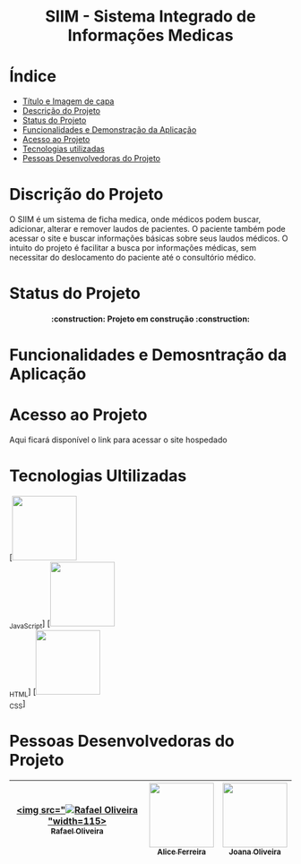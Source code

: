 # <h1 align="center"> SIIM - Sistema Integrado de Informações Medicas </h1> 

# Índice 

* [Título e Imagem de capa](#Título-e-Imagem-de-capa)
* [Descrição do Projeto](#descrição-do-projeto)
* [Status do Projeto](#status-do-Projeto)
* [Funcionalidades e Demonstração da Aplicação](#funcionalidades-e-demonstração-da-aplicação)
* [Acesso ao Projeto](#acesso-ao-projeto)
* [Tecnologias utilizadas](#tecnologias-utilizadas)
* [Pessoas Desenvolvedoras do Projeto](#pessoas-desenvolvedoras)

# Discrição do Projeto
O SIIM é um sistema de ficha medica, onde médicos podem buscar, adicionar, alterar e remover laudos de pacientes.
O paciente também pode acessar o site e buscar informações básicas sobre seus laudos médicos.
O intuito do projeto é facilitar a busca por informações médicas, sem necessitar do deslocamento do paciente até o consultório médico.

# Status do Projeto
<h4 align="center"> 
    :construction:  Projeto em construção  :construction:
</h4>

# Funcionalidades e Demosntração da Aplicação

# Acesso ao Projeto 
Aqui ficará disponível o link para acessar o site hospedado 

# Tecnologias Ultilizadas 
[<img src="![image](https://github.com/rfreir3/SIIM/assets/123081912/c0475de2-6a22-4cfb-8e50-50034dffe14c)" width=115><br><sub>JavaScript</sub>]
[<img src="![image](https://github.com/rfreir3/SIIM/assets/123081912/c3012943-a8a4-4b43-82c2-471d9d4169ec)" width=115><br><sub>HTML</sub>]
[<img src="![image](https://github.com/rfreir3/SIIM/assets/123081912/81748252-099f-47b8-8980-7faee8a9e51a)" width=115><br><sub>CSS</sub>]


# Pessoas Desenvolvedoras do Projeto

| [<img src="![Rafael Oliveira](https://github.com/rfreir3/SIIM/assets/123081912/fafea256-2b71-466d-86fb-4cd6f7690e20)"width=115><br><sub>Rafael Oliveira</sub>](https://github.com/rfreir3) |  [<img src=" ![Alice Ferreira](https://github.com/rfreir3/SIIM/assets/123081912/06417db5-27ea-47bf-950a-3ba3b48cffe8)" width=115><br><sub>Alice Ferreira</sub>](https://github.com/Malicef) |  [<img src="" width=115><br><sub>Joana Oliveira</sub>](https://github.com/JoanaLOliveira) |
| :---: | :---: | :---: |


